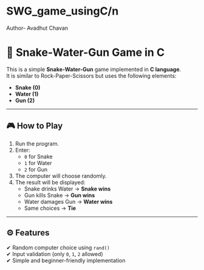 # SWG_game_usingC/n
Author- Avadhut Chavan
# 🐍 Snake-Water-Gun Game in C

This is a simple **Snake-Water-Gun** game implemented in **C language**.  
It is similar to Rock-Paper-Scissors but uses the following elements:

- **Snake (0)**
- **Water (1)**
- **Gun (2)**

---

## 🎮 How to Play
1. Run the program.
2. Enter:
   - `0` for Snake
   - `1` for Water
   - `2` for Gun
3. The computer will choose randomly.
4. The result will be displayed:
   - Snake drinks Water → **Snake wins**
   - Gun kills Snake → **Gun wins**
   - Water damages Gun → **Water wins**
   - Same choices → **Tie**

---

## ⚙ Features
✔ Random computer choice using `rand()`  
✔ Input validation (only `0`, `1`, `2` allowed)  
✔ Simple and beginner-friendly implementation  
